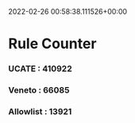 2022-02-26 00:58:38.111526+00:00
# Rule Counter 
 ### UCATE : 410922

 ### Veneto : 66085

 ### Allowlist : 13921